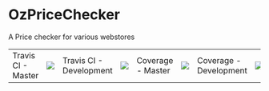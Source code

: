 # OzPriceChecker
A Price checker for various webstores

<table>
    <tr>
        <td>Travis CI - Master</td>
        <td><img src='https://travis-ci.com/ericziethen/oz-price-checker.svg?branch=master'></td>
        <td>Travis CI - Development</td>
        <td><img src='https://travis-ci.com/ericziethen/oz-price-checker.svg?branch=development'></td>
        <td>Coverage - Master</td>
        <td><img src='https://codecov.io/gh/ericziethen/oz-price-checker/branch/master/graph/badge.svg'></td>
        <td>Coverage - Development</td>
        <td><img src='https://codecov.io/gh/ericziethen/oz-price-checker/branch/development/graph/badge.svg'></td>
    </tr>
</table>
